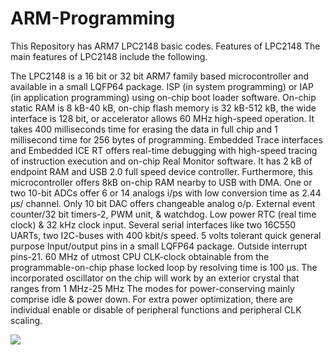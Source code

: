 # ARM-Programming
This Repository has ARM7 LPC2148 basic codes.
Features of LPC2148
The main features of LPC2148 include the following.

The LPC2148 is a 16 bit or 32 bit ARM7 family based microcontroller and available in a small LQFP64 package.
ISP (in system programming) or IAP (in application programming) using on-chip boot loader software.
On-chip static RAM is 8 kB-40 kB, on-chip flash memory is 32 kB-512 kB, the wide interface is 128 bit, or accelerator allows 60 MHz high-speed operation.
It takes 400 milliseconds time for erasing the data in full chip and 1 millisecond time for 256 bytes of programming.
Embedded Trace interfaces and Embedded ICE RT offers real-time debugging with high-speed tracing of instruction execution and on-chip Real Monitor software.
It has 2 kB of endpoint RAM and USB 2.0 full speed device controller. Furthermore, this microcontroller offers 8kB on-chip RAM nearby to USB with DMA.
One or two 10-bit ADCs offer 6 or 14 analogs i/ps with low conversion time as 2.44 μs/ channel.
Only 10 bit DAC offers changeable analog o/p.
External event counter/32 bit timers-2, PWM unit, & watchdog.
Low power RTC (real time clock) & 32 kHz clock input.
Several serial interfaces like two 16C550 UARTs, two I2C-buses with 400 kbit/s speed.
5 volts tolerant quick general purpose Input/output pins in a small LQFP64 package.
Outside interrupt pins-21.
60 MHz of utmost CPU CLK-clock obtainable from the programmable-on-chip phase locked loop by resolving time is 100 μs.
The incorporated oscillator on the chip will work by an exterior crystal that ranges from 1 MHz-25 MHz
The modes for power-conserving mainly comprise idle & power down.
For extra power optimization, there are individual enable or disable of peripheral functions and peripheral CLK scaling.

![](https://www.elprocus.com/wp-content/uploads/ARM7-Based-Microcontroller-LPC2148-Pin-Configuration.jpg)
